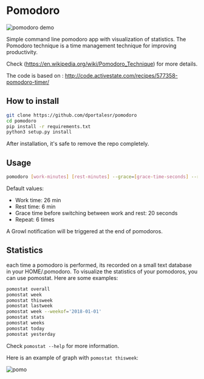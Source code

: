 # Pomodoro

![pomodoro demo](http://g.recordit.co/VO68g08grL.gif)

Simple command line pomodoro app with visualization of statistics.
The Pomodoro technique is a time management technique for improving productivity.

Check (<https://en.wikipedia.org/wiki/Pomodoro_Technique>)
for more details.

The code is based on : <http://code.activestate.com/recipes/577358-pomodoro-timer/>

## How to install

```bash
git clone https://github.com/dportalesr/pomodoro
cd pomodoro
pip install -r requirements.txt
python3 setup.py install
```

After installation, it's safe to remove the repo completely.

## Usage

```bash
pomodoro [work-minutes] [rest-minutes] --grace=[grace-time-seconds] --repeat=[repeat]
```

Default values:

- Work time: 26 min
- Rest time: 6 min
- Grace time before switching between work and rest: 20 seconds
- Repeat: 6 times

A Growl notification will be triggered at the end of pomodoros.

## Statistics

each time a pomodoro is performed, its recorded on a small text database in your HOME/.pomodoro. To visualize the statistics of your pomodoros, you can use pomostat. Here are some examples:

```bash
pomostat overall
pomostat week
pomostat thisweek
pomostat lastweek
pomostat week --weekof='2018-01-01'
pomostat stats
pomostat weeks
pomostat today
pomostat yesterday
```

Check `pomostat --help` for more information.

Here is an example of graph with `pomostat thisweek`:

![pomo](https://raw.githubusercontent.com/mehdidc/pomodoro/master/pomo.png)
